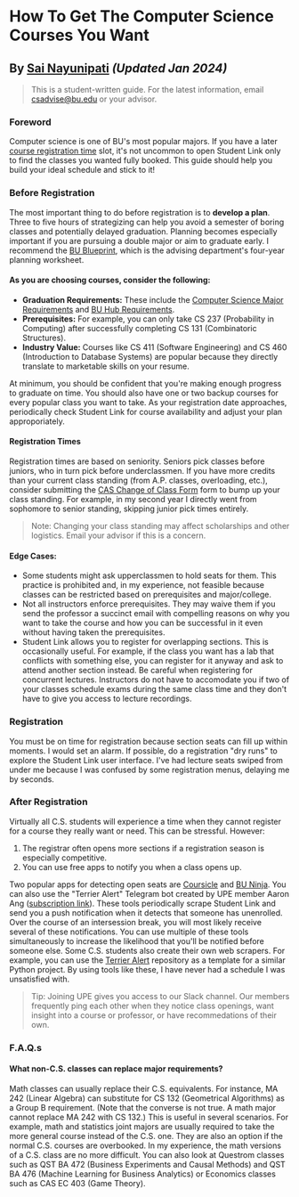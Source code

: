 # How To Get The Computer Science Courses You Want

## By [Sai Nayunipati](https://www.linkedin.com/in/sai-nayunipati-157609224/) _(Updated Jan 2024)_

> This is a student-written guide. For the latest information, email [csadvise@bu.edu](mailto:csadvise@bu.edu) or your advisor.

### Foreword

Computer science is one of BU's most popular majors. If you have a later [course registration time](https://www.bu.edu/reg/calendars/registration/) slot, it's not uncommon to open Student Link only to find the classes you wanted fully booked. This guide should help you build your ideal schedule and stick to it!

### Before Registration

The most important thing to do before registration is to **develop a plan**. Three to five hours of strategizing can help you avoid a semester of boring classes and potentially delayed graduation. Planning becomes especially important if you are pursuing a double major or aim to graduate early. I recommend the [BU Blueprint](https://www.bu.edu/hub/files/2019/08/BU-Blueprint.pdf), which is the advising department's four-year planning worksheet.

#### As you are choosing courses, consider the following:

- **Graduation Requirements:** These include the [Computer Science Major Requirements](https://www.bu.edu/cs/undergraduate/academic-programs/computer-science-major/) and [BU Hub Requirements](https://www.bu.edu/hub/advising-and-the-hub/hub-requirements-for-students/).
- **Prerequisites:** For example, you can only take CS 237 (Probability in Computing) after successfully completing CS 131 (Combinatoric Structures).
- **Industry Value:** Courses like CS 411 (Software Engineering) and CS 460 (Introduction to Database Systems) are popular because they directly translate to marketable skills on your resume.

At minimum, you should be confident that you're making enough progress to graduate on time. You should also have one or two backup courses for every popular class you want to take. As your registration date approaches, periodically check Student Link for course availability and adjust your plan approporiately.

#### Registration Times

Registration times are based on seniority. Seniors pick classes before juniors, who in turn pick before underclassmen. If you have more credits than your current class standing (from A.P. classes, overloading, etc.), consider submitting the [CAS Change of Class Form](https://www.bu.edu/cas/academics/undergraduate-education/academic-advising/advising/forms/cas-advising-change-of-class-year-form/) form to bump up your class standing. For example, in my second year I directly went from sophomore to senior standing, skipping junior pick times entirely.

> Note: Changing your class standing may affect scholarships and other logistics. Email your advisor if this is a concern.

#### Edge Cases:

- Some students might ask upperclassmen to hold seats for them. This practice is prohibited and, in my experience, not feasible because classes can be restricted based on prerequisites and major/college.
- Not all instructors enforce prerequisites. They may waive them if you send the professor a succinct email with compelling reasons on why you want to take the course and how you can be successful in it even without having taken the prerequisites.
- Student Link allows you to register for overlapping sections. This is occasionally useful. For example, if the class you want has a lab that conflicts with something else, you can register for it anyway and ask to attend another section instead. Be careful when registering for concurrent lectures. Instructors do not have to accomodate you if two of your classes schedule exams during the same class time and they don't have to give you access to lecture recordings.

### Registration

You must be on time for registration because section seats can fill up within moments. I would set an alarm. If possible, do a registration "dry runs" to explore the Student Link user interface. I've had lecture seats swiped from under me because I was confused by some registration menus, delaying me by seconds.

### After Registration

Virtually all C.S. students will experience a time when they cannot register for a course they really want or need. This can be stressful. However:

1. The registrar often opens more sections if a registration season is especially competitive.
2. You can use free apps to notify you when a class opens up.

Two popular apps for detecting open seats are [Coursicle](https://www.coursicle.com/) and [BU Ninja](https://buninja.com/). You can also use the "Terrier Alert" Telegram bot created by UPE member Aaron Ang ([subscription link](https://t.me/BUClassBot)). These tools periodically scrape Student Link and send you a push notification when it detects that someone has unenrolled. Over the course of an intersession break, you will most likely receive several of these notifications. You can use multiple of these tools simultaneously to increase the likelihood that you'll be notified before someone else.
Some C.S. students also create their own web scrapers. For example, you can use the [Terrier Alert](https://github.com/aaron-ang/terrier-alert) repository as a template for a similar Python project. By using tools like these, I have never had a schedule I was unsatisfied with.

> Tip: Joining UPE gives you access to our Slack channel. Our members frequently ping each other when they notice class openings, want insight into a course or professor, or have recommedations of their own.

### F.A.Q.s

#### What non-C.S. classes can replace major requirements?

Math classes can usually replace their C.S. equivalents. For instance, MA 242 (Linear Algebra) can substitute for CS 132 (Geometrical Algorithms) as a Group B requirement. (Note that the converse is not true. A math major cannot replace MA 242 with CS 132.) This is useful in several scenarios. For example, math and statistics joint majors are usually required to take the more general course instead of the C.S. one. They are also an option if the normal C.S. courses are overbooked. In my experience, the math versions of a C.S. class are no more difficult.
You can also look at Questrom classes such as QST BA 472 (Business Experiments and Causal Methods) and QST BA 476 (Machine Learning for Business Analytics) or Economics classes such as CAS EC 403 (Game Theory).
